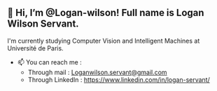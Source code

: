## 👋 Hi, I’m @Logan-wilson! Full name is Logan Wilson Servant.
I'm currently studying Computer Vision and Intelligent Machines at Université de Paris.
- 📫 You can reach me :
  - Through mail : Loganwilson.servant@gmail.com
  - Through LinkedIn : https://www.linkedin.com/in/logan-servant/
